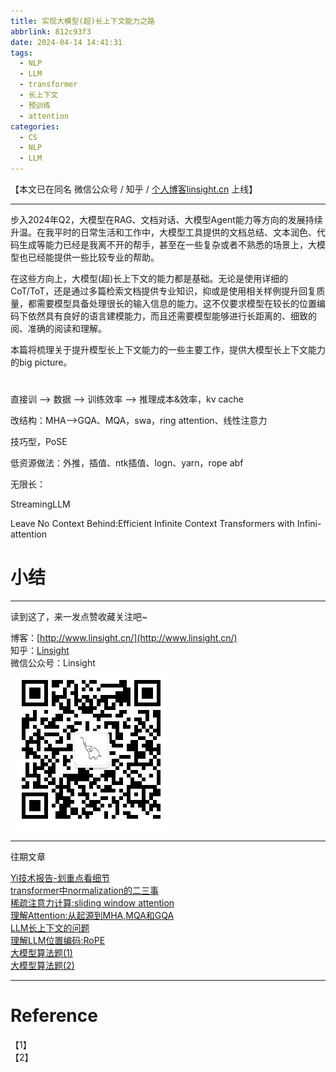 ```yaml
---
title: 实现大模型(超)长上下文能力之路
abbrlink: 812c93f3
date: 2024-04-14 14:41:31
tags:
  - NLP
  - LLM
  - transformer
  - 长上下文
  - 预训练
  - attention
categories:
  - CS
  - NLP
  - LLM
---
```


【本文已在同名 微信公众号 / 知乎 / [个人博客linsight.cn](http://www.linsight.cn/) 上线】  

***

步入2024年Q2，大模型在RAG、文档对话、大模型Agent能力等方向的发展持续升温。在我平时的日常生活和工作中，大模型工具提供的文档总结、文本润色、代码生成等能力已经是我离不开的帮手，甚至在一些复杂或者不熟悉的场景上，大模型也已经能提供一些比较专业的帮助。  

在这些方向上，大模型(超)长上下文的能力都是基础。无论是使用详细的CoT/ToT，还是通过多篇检索文档提供专业知识，抑或是使用相关样例提升回复质量，都需要模型具备处理很长的输入信息的能力。这不仅要求模型在较长的位置编码下依然具有良好的语言建模能力，而且还需要模型能够进行长距离的、细致的阅、准确的阅读和理解。  

本篇将梳理关于提升模型长上下文能力的一些主要工作，提供大模型长上下文能力的big picture。  

# 

直接训 --> 数据 --> 训练效率 --> 推理成本&效率，kv cache

改结构：MHA-->GQA、MQA，swa，ring attention、线性注意力

技巧型，PoSE

低资源做法：外推，插值、ntk插值、logn、yarn，rope abf

无限长：

StreamingLLM

Leave No Context Behind:Efficient Infinite Context Transformers with Infini-attention

# 小结  

***

读到这了，来一发点赞收藏关注吧~

博客：[http://www.linsight.cn/](http://www.linsight.cn/)  
知乎：[Linsight](https://www.zhihu.com/people/us4ever)  
微信公众号：Linsight  
![](/images/qrcode.jpg)  

***  

往期文章  

[Yi技术报告-划重点看细节](http://www.linsight.cn/41b6a819.html)  
[transformer中normalization的二三事](http://www.linsight.cn/6a40bfa5.html)  
[稀疏注意力计算:sliding window attention](http://www.linsight.cn/c61d17e3.html)  
[理解Attention:从起源到MHA,MQA和GQA](http://www.linsight.cn/3dc22f96.html)  
[LLM长上下文的问题](http://www.linsight.cn/c4da56c0.html)  
[理解LLM位置编码:RoPE](http://www.linsight.cn/a051710f.html)  
[大模型算法题(1)](http://www.linsight.cn/3345028a.html)  
[大模型算法题(2)](http://www.linsight.cn/ad0bba9d.html)  

***  

# Reference  
【1】  
【2】